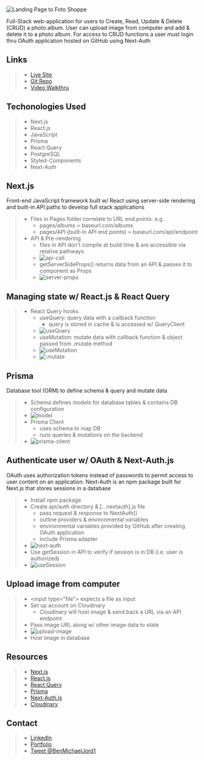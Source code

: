 ![Landing Page to Foto Shoppe](https://i.imgur.com/pmpJTiO.png)

Full-Stack web-application for users to Create, Read, Update & Delete (CRUD) a photo album. User can upload image from computer and add & delete it to a photo album. For access to CRUD functions a user must login thru OAuth application hosted on GitHub using Next-Auth

## Links

> - [Live Site](https://cigarette-camus-cat.herokuapp.com/)
> - [Git Repo](https://github.com/bicycleben88/photo_album)
> - [Video Walkthru](https://www.youtube.com/watch?v=_cJJg8vUk2Y)

## Techonologies Used

> - Next.js
> - React.js
> - JavaScript
> - Prisma
> - React Query
> - PostgreSQL
> - Styled-Components
> - Next-Auth

## Next.js

Front-end JavaScript framework built w/ React using server-side rendering and built-in API paths to develop full stack applications

> - Files in Pages folder correlate to URL end points. e.g.
>   - pages/albums = baseurl.com/albums
>   - pages/API (built-in API end points) = baseurl.com/api/endpoint
> - API & Pre-rendering
>   - files in API don't compile at build time & are accessible via relative pathways
>   - ![api-call](https://i.imgur.com/NndfpFn.png)
>   - getServerSideProps() returns data from an API & passes it to component as Props
>   - ![server-props](https://i.imgur.com/o4gQvrW.png)

## Managing state w/ React.js & React Query

> - React Query hooks
>   - useQuery: query data with a callback function
>     - query is stored in cache & is accessed w/ QueryClient
>   - ![useQuery](https://i.imgur.com/qjMIYOv.png)
>   - useMutation: mutate data with callback function & object passed from .mutate method
>   - ![useMutation](https://i.imgur.com/2zRvyWY.png)
>   - ![.mutate](https://i.imgur.com/HZGSLOy.png)

## Prisma

Database tool (ORM) to define schema & query and mutate data

> - Schema defines models for database tables & contains DB configuration
> - ![model](https://i.imgur.com/FXtfFud.png)
> - Prisma Client
>   - uses schema to map DB
>   - runs queries & mutations on the backend
> - ![prisma-client](https://i.imgur.com/Rj2kUPL.png)

## Authenticate user w/ OAuth & Next-Auth.js

OAuth uses authorization tokens instead of passwords to permit access to user content on an application. Next-Auth is an npm package built for Next.js that stores sessions in a database

> - Install npm package
> - Create api/auth directory & [...nextauth].js file
>   - pass request & response to NextAuth()
>   - outline providers & environmental variables
>   - environmental variables provided by GitHub after creating OAuth application
>   - include Prisma adapter
> - ![next-auth](https://i.imgur.com/D8F4h1Y.png)
> - Use getSession in API to verify if session is in DB (i.e. user is authorized)
> - ![useSession](https://i.imgur.com/dEtPLUv.png)

## Upload image from computer

> - \<input type="file"> expects a file as input
> - Set up account on Cloudinary
>   - Cloudinary will host image & send back a URL via an API endpoint
> - Pass image URL along w/ other image data to state
> - ![upload-image](https://i.imgur.com/VQG0GL0.png)
> - Host image in database

## Resources

> - [Next.js](https://nextjs.org/)
> - [React.js](https://reactjs.org/)
> - [React Query](https://react-query.tanstack.com/)
> - [Prisma](https://www.prisma.io/)
> - [Next-Auth.js](https://next-auth.js.org/)
> - [Cloudinary](https://cloudinary.com/)

## Contact

> - [LinkedIn](https://www.linkedin.com/in/benjamin-alt-higginbotham/)
> - [Portfolio](https://my-portfolio.benjamin-higginbotham.vercel.app/)
> - [Tweet @BenMichaelJord1](https://twitter.com/BenMichaelJord1)

